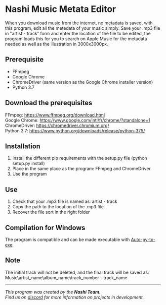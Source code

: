 # Nashi Music Metata Editor
When you download music from the internet, no metadata is saved, with this program, edit all the metedata of your music simply.
Save your .mp3 file in "artist - track" form and enter the location of the file to be edited, the program loads this for you to search on Apple Music for the metadata needed as well as the illustration in 3000x3000px.

## Prerequisite
 - FFmpeg
 - Google Chrome 
 - ChromeDriver (same version as the Google Chrome installer version)
 - Python 3.7
 
## Download the prerequisites
FFmpeg: https://www.ffmpeg.org/download.html  
Google Chrome: https://www.google.com/intl/fr/chrome/?standalone=1  
ChromeDriver:  https://chromedriver.chromium.org/  
Python 3.7: https://www.python.org/downloads/release/python-375/  

## Installation
1) Install the different pip requirements with the setup.py file (python setup.py install)
2) Place in the same place as the program: FFmpeg and ChromeDriver
3) Use the program

## Use
1) Check that your .mp3 file is named as: artist - track
2) Copy the path to the location of the .mp3 file
3) Recover the file sort in the right folder

## Compilation for Windows
The program is compatible and can be made executable with [Auto-py-to-exe](https://pypi.org/project/auto-py-to-exe/).

## Note
The initial track will not be deleted, and the final track will be saved as:  
Music\artist_name\album_name\track_number - track_name  

-----------------

*This program was created by the __Nashi Team__.  
Find us on [discord](https://discord.com/invite/g6JzYbh) for more information on projects in development.*


